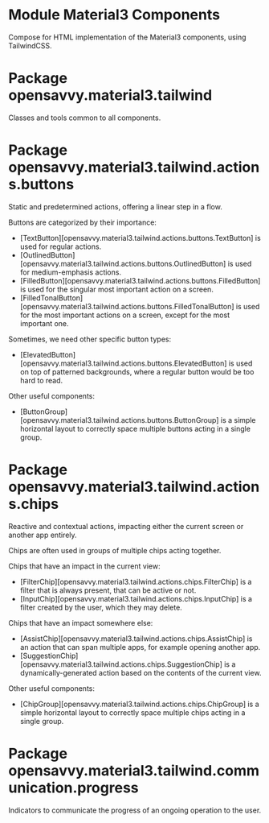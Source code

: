 # Module Material3 Components

Compose for HTML implementation of the Material3 components, using TailwindCSS.

# Package opensavvy.material3.tailwind

Classes and tools common to all components.

# Package opensavvy.material3.tailwind.actions.buttons

Static and predetermined actions, offering a linear step in a flow.

Buttons are categorized by their importance:
- [TextButton][opensavvy.material3.tailwind.actions.buttons.TextButton] is used for regular actions.
- [OutlinedButton][opensavvy.material3.tailwind.actions.buttons.OutlinedButton] is used for medium-emphasis actions.
- [FilledButton][opensavvy.material3.tailwind.actions.buttons.FilledButton] is used for the singular most important action on a screen.
- [FilledTonalButton][opensavvy.material3.tailwind.actions.buttons.FilledTonalButton] is used for the most important actions on a screen, except for the most important one.

Sometimes, we need other specific button types:
- [ElevatedButton][opensavvy.material3.tailwind.actions.buttons.ElevatedButton] is used on top of patterned backgrounds, where a regular button would be too hard to read.

Other useful components:
- [ButtonGroup][opensavvy.material3.tailwind.actions.buttons.ButtonGroup] is a simple horizontal layout to correctly space multiple buttons acting in a single group.

# Package opensavvy.material3.tailwind.actions.chips

Reactive and contextual actions, impacting either the current screen or another app entirely.

Chips are often used in groups of multiple chips acting together.

Chips that have an impact in the current view:
- [FilterChip][opensavvy.material3.tailwind.actions.chips.FilterChip] is a filter that is always present, that can be active or not.
- [InputChip][opensavvy.material3.tailwind.actions.chips.InputChip] is a filter created by the user, which they may delete.

Chips that have an impact somewhere else:
- [AssistChip][opensavvy.material3.tailwind.actions.chips.AssistChip] is an action that can span multiple apps, for example opening another app.
- [SuggestionChip][opensavvy.material3.tailwind.actions.chips.SuggestionChip] is a dynamically-generated action based on the contents of the current view.

Other useful components:
- [ChipGroup][opensavvy.material3.tailwind.actions.chips.ChipGroup] is a simple horizontal layout to correctly space multiple chips acting in a single group.

# Package opensavvy.material3.tailwind.communication.progress

Indicators to communicate the progress of an ongoing operation to the user.
